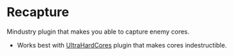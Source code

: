 # Recapture
Mindustry plugin that makes you able to capture enemy cores.

* Works best with [UltraHardCores](https://github.com/Slava0135/UltraHardCores) plugin that makes cores indestructible.

